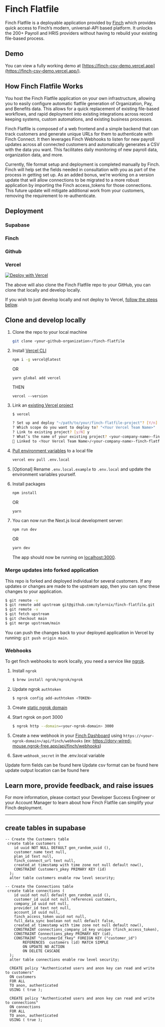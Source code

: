# Finch Flatfile

Finch Flatfile is a deployable application provided by [Finch](https://tryfinch.com) which provides quick access to Finch’s modern, universal-API based platform. It unlocks the 200+ Payroll and HRIS providers without having to rebuild your existing file-based process.

## Demo

You can view a fully working demo at [https://finch-csv-demo.vercel.app](https://finch-csv-demo.vercel.app/).

## How Finch Flatfile Works

You host the Finch Flatfile application on your own infrastructure, allowing you to easily configure automatic flatfile generation of Organization, Pay, and Benefits data. This allows for a quick replacement of existing file-based workflows, and rapid deployment into existing integrations across record keeping systems, custom automations, and existing business processes.

Finch Flatfile is composed of a web frontend and a simple backend that can track customers and generate unique URLs for them to authenticate with Finch Connect. It then leverages Finch Webhooks to listen for new payroll updates across all connected customers and automatically generates a CSV with the data you want. This facilitates daily monitoring of new payroll data, organization data, and more.

Currently, file format setup and deployment is completed manually by Finch. Finch will help set the fields needed in consultation with you as part of the process in getting set up. As an added bonus, we’re working on a version update that will allow connections to be migrated to a more robust application by importing the Finch access_tokens for those connections. This future update will mitigate additional work from your customers, removing the requirement to re-authenticate.

## Deployment

### Supabase

### Finch

### Github

### Vercel

[![Deploy with Vercel](https://vercel.com/button)](https://vercel.com/new/clone?repository-url=https%3A%2F%2Fgithub.com%2Ftylernix%2Ffinch-file&env=APP_NAME,SUPPORT_EMAIL,NEXT_PUBLIC_FINCH_CLIENT_ID,FINCH_CLIENT_ID,FINCH_CLIENT_SECRET,FINCH_WEBHOOK_SECRET,NEXT_PUBLIC_SUPABASE_URL,NEXT_PUBLIC_SUPABASE_ANON_KEY)

The above will also clone the Finch Flatfile repo to your GitHub, you can clone that locally and develop locally.

If you wish to just develop locally and not deploy to Vercel, [follow the steps below](#clone-and-develop-locally).

## Clone and develop locally

1. Clone the repo to your local machine

   ```bash
   git clone <your-github-organization>/finch-flatfile
   ```

1. Install [Vercel CLI](https://vercel.com/docs/cli)

   ```bash
   npm i -g vercel@latest
   ```
   OR
   ```
   yarn global add vercel
   ```
   THEN
   ```
   vercel --version
   ```

1. Link an [existing Vercel project](https://vercel.com/docs/cli/project-linking)

   ```bash
   $ vercel

   ? Set up and deploy "~/path/to/your/finch-flatfile-project"? [Y/n] y
   ? Which scope do you want to deploy to? "<Your Vercel Team Name>"
   ? Link to existing project? [y/N] y
   ? What’s the name of your existing project? <your-company-name>-finch-flatfile
   🔗 Linked to <Your Vercel Team Name>/<your-company-name>-finch-flatfile (created .vercel and added it to .gitignore)
   ```

1. [Pull environment variables](https://vercel.com/docs/cli/env) to a local file

   ```bash
   vercel env pull .env.local
   ```

1. [Optional] Rename `.env.local.example` to `.env.local` and update the environment variables yourself.

1. Install packages

   ```bash
   npm install
   ```
   OR
   ```bash
   yarn
   ```

2. You can now run the Next.js local development server:

   ```bash
   npm run dev
   ```
   OR
   ```bash
   yarn dev
   ```

   The app should now be running on [localhost:3000](http://localhost:3000/).

### Merge updates into forked application

This repo is forked and deployed individual for several customers. If any updates or changes are made to the upstream app, then you can sync these changes to your application.

```bash
$ git remote -v
$ git remote add upstream git@github.com:tylernix/finch-flatfile.git
$ git remote -v
$ git fetch upstream
$ git checkout main
$ git merge upstream/main
```

You can push the changes back to your deployed application in Vercel by running: `git push origin main`.

### Webhooks

To get finch webhooks to work locally, you need a service like [ngrok](https://ngrok.com/use-cases/ingress-for-dev-test-environments).

1. Install `ngrok`

   ```bash
   $ brew install ngrok/ngrok/ngrok
   ```

1. Update ngrok `authtoken`

   ```bash
   $ ngrok config add-authtoken <TOKEN>
   ```

1. Create [static ngrok domain](https://dashboard.ngrok.com/cloud-edge/domains)
1. Start ngrok on port 3000

   ```bash
   $ ngrok http --domain=<your-ngrok-domain> 3000
   ```

1. Create a new webhook in your [Finch Dashboard](https://dashboard.tryfinch.com/) using `https://<your-ngrok-domain>/api/finch/webhooks` (ex: https://dory-wired-mouse.ngrok-free.app/api/finch/webhooks)
   
1. Save `webhook_secret` in the .env.local variable


Update form fields can be found here
Update csv format can be found here
update output location can be found here

## Learn more, provide feedback, and raise issues

For more information, please contact your Developer Success Engineer or your Account Manager to learn about how Finch Flatfile can simplify your Finch deployment.

---

## create tables in supabase

```
-- Create the Customers table
 create table customers (
    id uuid NOT NULL DEFAULT gen_random_uuid (),
    customer_name text null,
    plan_id text null,
    finch_connect_url text null,
    created_at timestamp with time zone not null default now(),
    CONSTRAINT Customers_pkey PRIMARY KEY (id)
  );
  alter table customers enable row level security;

-- Create the Connections table
 create table connections (
    id uuid not null default gen_random_uuid (),
    customer_id uuid not null references customers,
    company_id uuid not null,
    provider_id text not null,
    account_id uuid null,
    finch_access_token uuid not null,
    full_data_sync boolean not null default false,
    created_at timestamp with time zone not null default now(),
    CONSTRAINT connections_company_id_key unique (finch_access_token),
    CONSTRAINT Connections_pkey PRIMARY KEY (id),
    CONSTRAINT "customerId_fkey" FOREIGN KEY ("customer_id")
        REFERENCES  customers (id) MATCH SIMPLE
        ON UPDATE NO ACTION
        ON DELETE CASCADE
  );
  alter table connections enable row level security;

  CREATE policy "Authenticated users and anon key can read and write to customers"
  ON customers 
  FOR ALL
  TO anon, authenticated
  USING ( true );

  CREATE policy "Authenticated users and anon key can read and write to connections"
  ON connections 
  FOR ALL
  TO anon, authenticated
  USING ( true );
```
